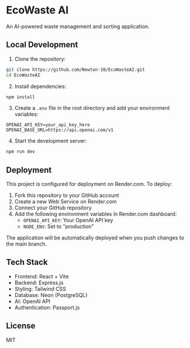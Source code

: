 # EcoWaste AI

An AI-powered waste management and sorting application.

## Local Development

1. Clone the repository:
```bash
git clone https://github.com/Newton-10/EcoWasteAI.git
cd EcoWasteAI
```

2. Install dependencies:
```bash
npm install
```

3. Create a `.env` file in the root directory and add your environment variables:
```
OPENAI_API_KEY=your_api_key_here
OPENAI_BASE_URL=https://api.openai.com/v1
```

4. Start the development server:
```bash
npm run dev
```

## Deployment

This project is configured for deployment on Render.com. To deploy:

1. Fork this repository to your GitHub account
2. Create a new Web Service on Render.com
3. Connect your GitHub repository
4. Add the following environment variables in Render.com dashboard:
   - `OPENAI_API_KEY`: Your OpenAI API key
   - `NODE_ENV`: Set to "production"

The application will be automatically deployed when you push changes to the main branch.

## Tech Stack

- Frontend: React + Vite
- Backend: Express.js
- Styling: Tailwind CSS
- Database: Neon (PostgreSQL)
- AI: OpenAI API
- Authentication: Passport.js

## License

MIT 